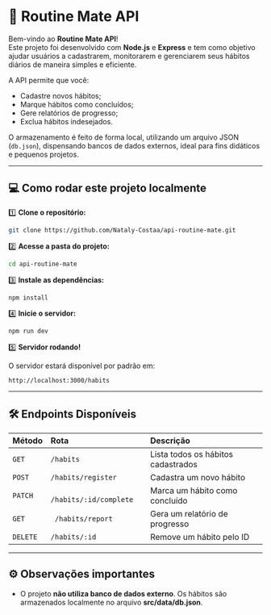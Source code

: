 
# 🧠 Routine Mate API

Bem-vindo ao **Routine Mate API**!  
Este projeto foi desenvolvido com **Node.js** e **Express** e tem como objetivo ajudar usuários a cadastrarem, monitorarem e gerenciarem seus hábitos diários de maneira simples e eficiente.

A API permite que você:
- Cadastre novos hábitos;
- Marque hábitos como concluídos;
- Gere relatórios de progresso;
- Exclua hábitos indesejados.

O armazenamento é feito de forma local, utilizando um arquivo JSON (`db.json`), dispensando bancos de dados externos, ideal para fins didáticos e pequenos projetos.

---

## 💻 Como rodar este projeto localmente

1️⃣ **Clone o repositório:**

```bash
git clone https://github.com/Nataly-Costaa/api-routine-mate.git
```

2️⃣ **Acesse a pasta do projeto:**

```bash
cd api-routine-mate
```

3️⃣ **Instale as dependências:**
```bash
npm install
```

4️⃣ **Inicie o servidor:**
```bash
npm run dev
```

5️⃣ **Servidor rodando!**

O servidor estará disponível por padrão em:

```http
http://localhost:3000/habits
```
---

## 🛠️ Endpoints Disponíveis

| Método   | Rota       | Descrição                           |
| :---------- | :--------- | :---------------------------------- |
| `GET` | `/habits` | Lista todos os hábitos cadastrados|
| `POST` | `/habits/register`| 	Cadastra um novo hábito |
| `PATCH` | `	/habits/:id/complete`| 	Marca um hábito como concluído |
| `GET` | `	/habits/report`| 	Gera um relatório de progresso |
| `DELETE` | `/habits/:id`| 	Remove um hábito pelo ID |

---

## ⚙️ Observações importantes
- O projeto **não utiliza banco de dados externo**. Os hábitos são armazenados localmente no arquivo **src/data/db.json**.